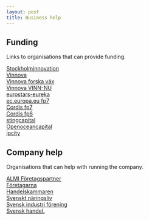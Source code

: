 ```yaml
---
layout: post
title: Business help
---
```


## Funding
Links to organisations that can provide funding.

<p><a href="http://www.stockholminnovation.com/">Stockholminnovation</a><br />
<a href="http://www.vinnova.se/">Vinnova</a><br />
<a href="http://www.vinnova.se/forskavax">Vinnova forska väx</a><br />
<a href="http://www.vinnova.se/Verksamhet/Forskning-och-innovation-i-foretag/VINN-NU/">Vinnova VINN-NU</a><br />
<a href="http://www.eurostars-eureka.eu/">eurostars-eureka</a><br />
<a href="http://ec.europa.eu/research/fp7/index_en.cfm">ec.europa.eu fp7</a><br />
<a href="http://cordis.europa.eu/fp7/ict/">Cordis fp7</a><br />
<a href="http://cordis.europa.eu/fp6">Cordis fp6<br />
<a href="http://www.stingcapital.com/">stingcapital<br />
<a href="http://www.openoceancapital.com/">Openoceancapital<br />
<a href="http://www.ipcity.eu/">ipcity</a></p>

## Company help

Organisations that can help with running the company.

<p><a href="http://www.almi.se/">ALMI Företagspartner</a><br />
<a href="http://www.foretagarna.se/">Företagarna</a><br />
<a href="http://www.chamber.se/">Handelskammaren</a><br />
<a href="http://www.svensktnaringsliv.se/">Svenskt näringsliv</a><br />
<a href="http://www.sinf.se/">Svensk industri förening</a><br />
<a href="http://www.svenskhandel.se/">Svensk handel.</a></p>
